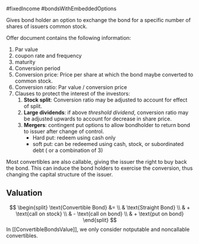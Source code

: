 #fixedIncome #bondsWithEmbeddedOptions 

Gives bond holder an option to exchange the bond for a specific number of shares of issuers common stock. 

Offer document contains the following information:
1. Par value 
2. coupon rate and frequency  
3. maturity 
4. Conversion period 
5. Conversion price: Price per share at which the bond maybe converted to common stock. 
6. Conversion ratio: Par value / conversion price
7. Clauses to protect the interest of the investors: 
	1. **Stock split**: Conversion ratio may be adjusted to account for effect of split. 
	2. **Large dividends**: if above *threshold dividend*, conversion ratio may be adjusted upwards to account for decrease in share price. 
	3. **Mergers**: contingent put options to allow bondholder to return bond to issuer after change of control. 
	   - Hard put: redeem using cash only
	   - soft put: can be redeemed using cash, stock, or subordinated debt ( or a combination of 3)

Most convertibles are also callable, giving the issuer the right to buy back the bond. 
This can induce the bond holders to exercise the conversion, thus changing the capital structure of the issuer. 

## Valuation 
$$ 
 \begin{split} 
 \text{Convertible Bond}  &= \\
 & \text{Straight Bond} \\
 & + \text{call on stock} \\
 & - \text{call on bond} \\
 & + \text{put on bond}
 \end{split} 
$$
In [[ConvertibleBondsValue]], we only consider notputable and noncallable convertibles. 
